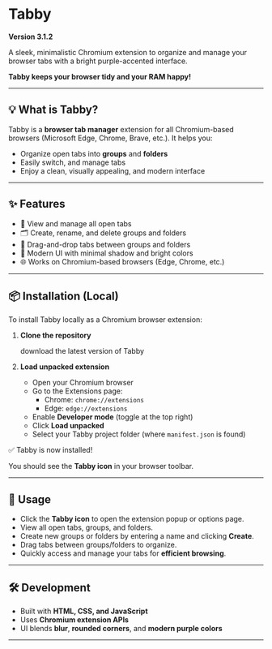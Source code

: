 # Tabby

**Version 3.1.2**


A sleek, minimalistic Chromium extension to organize and manage your browser tabs with a bright purple-accented interface.

**Tabby keeps your browser tidy and your RAM happy!**

---

## 💡 What is Tabby?

Tabby is a **browser tab manager** extension for all Chromium-based browsers (Microsoft Edge, Chrome, Brave, etc.). It helps you:

- Organize open tabs into **groups** and **folders**
- Easily switch,  and manage tabs
- Enjoy a clean, visually appealing, and modern interface

---

## ✨ Features

- 📑 View and manage all open tabs
- 🗂 Create, rename, and delete groups and folders
- 🔄 Drag-and-drop tabs between groups and folders
- 🎨 Modern UI with minimal shadow and bright colors
- 🌐 Works on Chromium-based browsers (Edge, Chrome, etc.)

---

## 📦 Installation (Local)

To install Tabby locally as a Chromium browser extension:

1. **Clone the repository**
    
    download the latest version of Tabby
    
2. **Load unpacked extension**
    - Open your Chromium browser
    - Go to the Extensions page:
        - Chrome: `chrome://extensions`
        - Edge: `edge://extensions`
    - Enable **Developer mode** (toggle at the top right)
    - Click **Load unpacked**
    - Select your Tabby project folder (where `manifest.json` is found)

✅ Tabby is now installed!

You should see the **Tabby icon** in your browser toolbar.

---

## 🚀 Usage

- Click the **Tabby icon** to open the extension popup or options page.
- View all open tabs, groups, and folders.
- Create new groups or folders by entering a name and clicking **Create**.
- Drag tabs between groups/folders to organize.
- Quickly access and manage your tabs for **efficient browsing**.

---

## 🛠 Development

- Built with **HTML, CSS, and JavaScript**
- Uses **Chromium extension APIs**
- UI blends **blur**, **rounded corners**, and **modern purple colors**

---